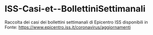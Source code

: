 # ISS-Casi-et--BollettiniSettimanali
Raccolta dei casi dei bollettini settimanali di Epicentro ISS disponibili in Fonte: https://www.epicentro.iss.it/coronavirus/aggiornamenti
